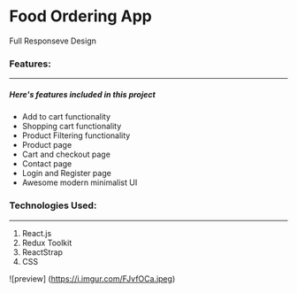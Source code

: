 #  Food Ordering App

Full Responseve Design 

### Features:

---

##### Here's features included in this project

- Add to cart functionality
- Shopping cart functionality
- Product Filtering functionality
- Product page
- Cart and checkout page
- Contact page
- Login and Register page
- Awesome modern minimalist UI

### Technologies Used:

---

1. React.js
2. Redux Toolkit
3. ReactStrap
4. CSS
 

![preview] (https://i.imgur.com/FJvfOCa.jpeg)
